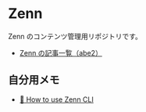 # Zenn

Zenn のコンテンツ管理用リポジトリです。

* [Zenn の記事一覧（abe2）](https://zenn.dev/abe2)

## 自分用メモ

* [📘 How to use Zenn CLI](https://zenn.dev/zenn/articles/zenn-cli-guide)
